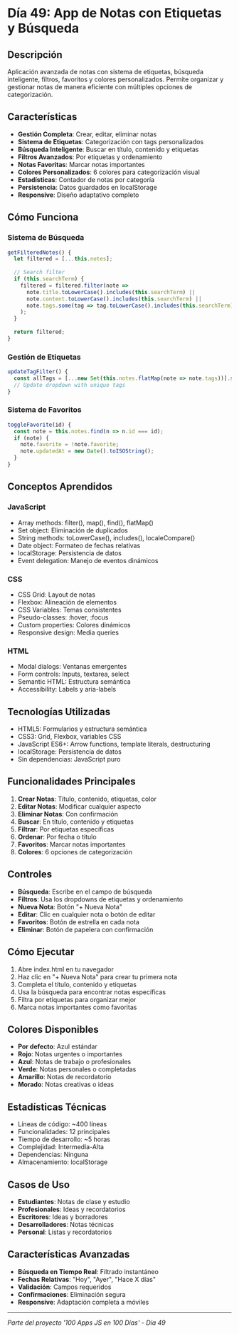 # Día 49: App de Notas con Etiquetas y Búsqueda

## Descripción
Aplicación avanzada de notas con sistema de etiquetas, búsqueda inteligente, filtros, favoritos y colores personalizados. Permite organizar y gestionar notas de manera eficiente con múltiples opciones de categorización.

## Características
- **Gestión Completa**: Crear, editar, eliminar notas
- **Sistema de Etiquetas**: Categorización con tags personalizados
- **Búsqueda Inteligente**: Buscar en título, contenido y etiquetas
- **Filtros Avanzados**: Por etiquetas y ordenamiento
- **Notas Favoritas**: Marcar notas importantes
- **Colores Personalizados**: 6 colores para categorización visual
- **Estadísticas**: Contador de notas por categoría
- **Persistencia**: Datos guardados en localStorage
- **Responsive**: Diseño adaptativo completo

## Cómo Funciona

### Sistema de Búsqueda
```javascript
getFilteredNotes() {
  let filtered = [...this.notes];
  
  // Search filter
  if (this.searchTerm) {
    filtered = filtered.filter(note => 
      note.title.toLowerCase().includes(this.searchTerm) ||
      note.content.toLowerCase().includes(this.searchTerm) ||
      note.tags.some(tag => tag.toLowerCase().includes(this.searchTerm))
    );
  }
  
  return filtered;
}
```

### Gestión de Etiquetas
```javascript
updateTagFilter() {
  const allTags = [...new Set(this.notes.flatMap(note => note.tags))].sort();
  // Update dropdown with unique tags
}
```

### Sistema de Favoritos
```javascript
toggleFavorite(id) {
  const note = this.notes.find(n => n.id === id);
  if (note) {
    note.favorite = !note.favorite;
    note.updatedAt = new Date().toISOString();
  }
}
```

## Conceptos Aprendidos

### JavaScript
- Array methods: filter(), map(), find(), flatMap()
- Set object: Eliminación de duplicados
- String methods: toLowerCase(), includes(), localeCompare()
- Date object: Formateo de fechas relativas
- localStorage: Persistencia de datos
- Event delegation: Manejo de eventos dinámicos

### CSS
- CSS Grid: Layout de notas
- Flexbox: Alineación de elementos
- CSS Variables: Temas consistentes
- Pseudo-classes: :hover, :focus
- Custom properties: Colores dinámicos
- Responsive design: Media queries

### HTML
- Modal dialogs: Ventanas emergentes
- Form controls: Inputs, textarea, select
- Semantic HTML: Estructura semántica
- Accessibility: Labels y aria-labels

## Tecnologías Utilizadas
- HTML5: Formularios y estructura semántica
- CSS3: Grid, Flexbox, variables CSS
- JavaScript ES6+: Arrow functions, template literals, destructuring
- localStorage: Persistencia de datos
- Sin dependencias: JavaScript puro

## Funcionalidades Principales
1. **Crear Notas**: Título, contenido, etiquetas, color
2. **Editar Notas**: Modificar cualquier aspecto
3. **Eliminar Notas**: Con confirmación
4. **Buscar**: En título, contenido y etiquetas
5. **Filtrar**: Por etiquetas específicas
6. **Ordenar**: Por fecha o título
7. **Favoritos**: Marcar notas importantes
8. **Colores**: 6 opciones de categorización

## Controles
- **Búsqueda**: Escribe en el campo de búsqueda
- **Filtros**: Usa los dropdowns de etiquetas y ordenamiento
- **Nueva Nota**: Botón "+ Nueva Nota"
- **Editar**: Clic en cualquier nota o botón de editar
- **Favoritos**: Botón de estrella en cada nota
- **Eliminar**: Botón de papelera con confirmación

## Cómo Ejecutar
1. Abre index.html en tu navegador
2. Haz clic en "+ Nueva Nota" para crear tu primera nota
3. Completa el título, contenido y etiquetas
4. Usa la búsqueda para encontrar notas específicas
5. Filtra por etiquetas para organizar mejor
6. Marca notas importantes como favoritas

## Colores Disponibles
- **Por defecto**: Azul estándar
- **Rojo**: Notas urgentes o importantes
- **Azul**: Notas de trabajo o profesionales
- **Verde**: Notas personales o completadas
- **Amarillo**: Notas de recordatorio
- **Morado**: Notas creativas o ideas

## Estadísticas Técnicas
- Líneas de código: ~400 líneas
- Funcionalidades: 12 principales
- Tiempo de desarrollo: ~5 horas
- Complejidad: Intermedia-Alta
- Dependencias: Ninguna
- Almacenamiento: localStorage

## Casos de Uso
- **Estudiantes**: Notas de clase y estudio
- **Profesionales**: Ideas y recordatorios
- **Escritores**: Ideas y borradores
- **Desarrolladores**: Notas técnicas
- **Personal**: Listas y recordatorios

## Características Avanzadas
- **Búsqueda en Tiempo Real**: Filtrado instantáneo
- **Fechas Relativas**: "Hoy", "Ayer", "Hace X días"
- **Validación**: Campos requeridos
- **Confirmaciones**: Eliminación segura
- **Responsive**: Adaptación completa a móviles

---
*Parte del proyecto '100 Apps JS en 100 Días' - Día 49*
